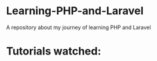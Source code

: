 # Learning-PHP-and-Laravel
A repository about my journey of learning PHP and Laravel

# Tutorials watched: 
